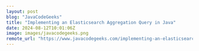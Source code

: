 ```yaml
---
layout: post
blog: "JavaCodeGeeks"
title: "Implementing an Elasticsearch Aggregation Query in Java"
date: 2024-08-12T10:01:06Z
image: images/javacodegeeks.png
remote_url: "https://www.javacodegeeks.com/implementing-an-elasticsearch-aggregation-query-in-java.html"
---
```

